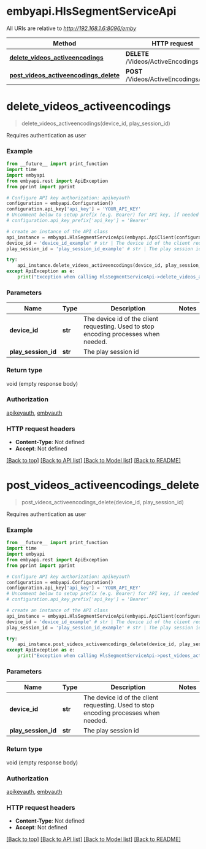 # embyapi.HlsSegmentServiceApi

All URIs are relative to *http://192.168.1.6:8096/emby*

Method | HTTP request | Description
------------- | ------------- | -------------
[**delete_videos_activeencodings**](HlsSegmentServiceApi.md#delete_videos_activeencodings) | **DELETE** /Videos/ActiveEncodings | 
[**post_videos_activeencodings_delete**](HlsSegmentServiceApi.md#post_videos_activeencodings_delete) | **POST** /Videos/ActiveEncodings/Delete | 

# **delete_videos_activeencodings**
> delete_videos_activeencodings(device_id, play_session_id)



Requires authentication as user

### Example
```python
from __future__ import print_function
import time
import embyapi
from embyapi.rest import ApiException
from pprint import pprint

# Configure API key authorization: apikeyauth
configuration = embyapi.Configuration()
configuration.api_key['api_key'] = 'YOUR_API_KEY'
# Uncomment below to setup prefix (e.g. Bearer) for API key, if needed
# configuration.api_key_prefix['api_key'] = 'Bearer'

# create an instance of the API class
api_instance = embyapi.HlsSegmentServiceApi(embyapi.ApiClient(configuration))
device_id = 'device_id_example' # str | The device id of the client requesting. Used to stop encoding processes when needed.
play_session_id = 'play_session_id_example' # str | The play session id

try:
    api_instance.delete_videos_activeencodings(device_id, play_session_id)
except ApiException as e:
    print("Exception when calling HlsSegmentServiceApi->delete_videos_activeencodings: %s\n" % e)
```

### Parameters

Name | Type | Description  | Notes
------------- | ------------- | ------------- | -------------
 **device_id** | **str**| The device id of the client requesting. Used to stop encoding processes when needed. | 
 **play_session_id** | **str**| The play session id | 

### Return type

void (empty response body)

### Authorization

[apikeyauth](../README.md#apikeyauth), [embyauth](../README.md#embyauth)

### HTTP request headers

 - **Content-Type**: Not defined
 - **Accept**: Not defined

[[Back to top]](#) [[Back to API list]](../README.md#documentation-for-api-endpoints) [[Back to Model list]](../README.md#documentation-for-models) [[Back to README]](../README.md)

# **post_videos_activeencodings_delete**
> post_videos_activeencodings_delete(device_id, play_session_id)



Requires authentication as user

### Example
```python
from __future__ import print_function
import time
import embyapi
from embyapi.rest import ApiException
from pprint import pprint

# Configure API key authorization: apikeyauth
configuration = embyapi.Configuration()
configuration.api_key['api_key'] = 'YOUR_API_KEY'
# Uncomment below to setup prefix (e.g. Bearer) for API key, if needed
# configuration.api_key_prefix['api_key'] = 'Bearer'

# create an instance of the API class
api_instance = embyapi.HlsSegmentServiceApi(embyapi.ApiClient(configuration))
device_id = 'device_id_example' # str | The device id of the client requesting. Used to stop encoding processes when needed.
play_session_id = 'play_session_id_example' # str | The play session id

try:
    api_instance.post_videos_activeencodings_delete(device_id, play_session_id)
except ApiException as e:
    print("Exception when calling HlsSegmentServiceApi->post_videos_activeencodings_delete: %s\n" % e)
```

### Parameters

Name | Type | Description  | Notes
------------- | ------------- | ------------- | -------------
 **device_id** | **str**| The device id of the client requesting. Used to stop encoding processes when needed. | 
 **play_session_id** | **str**| The play session id | 

### Return type

void (empty response body)

### Authorization

[apikeyauth](../README.md#apikeyauth), [embyauth](../README.md#embyauth)

### HTTP request headers

 - **Content-Type**: Not defined
 - **Accept**: Not defined

[[Back to top]](#) [[Back to API list]](../README.md#documentation-for-api-endpoints) [[Back to Model list]](../README.md#documentation-for-models) [[Back to README]](../README.md)

